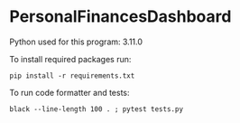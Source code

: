 # PersonalFinancesDashboard

Python used for this program: 3.11.0

To install required packages run:
```
pip install -r requirements.txt
```

To run code formatter and tests:
```
black --line-length 100 . ; pytest tests.py
```